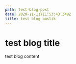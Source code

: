 ```yaml
---
path: test-blog-post
date: 2020-11-11T11:53:43.348Z
title: test blog baslik
---
```

# test blog title



test blog content